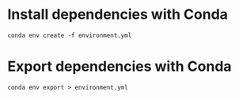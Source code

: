 # Install dependencies with Conda

```conda env create -f environment.yml```

# Export dependencies with Conda

```conda env export > environment.yml```
